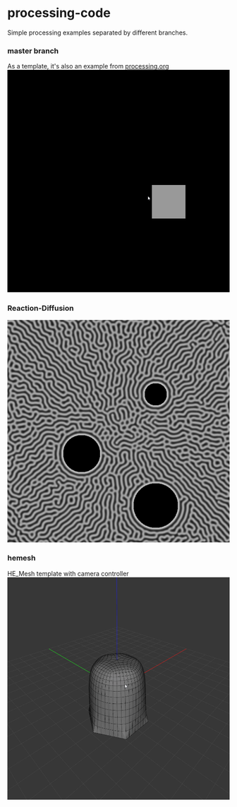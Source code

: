 # processing-code

Simple processing examples separated by different branches.

### master branch 
As a template, it's also an example from [processing.org](https://processing.org/examples/mousefunctions.html)
![](fig/HWXu8aTBde.gif)

### Reaction-Diffusion
![](https://github.com/amomorning/processing-code/blob/diffusion/fig/SKo2w2KJSda.png)

### hemesh
HE_Mesh template with camera controller
![](https://github.com/amomorning/processing-code/blob/hemesh/fig/XhpK4nms4w.gif)
